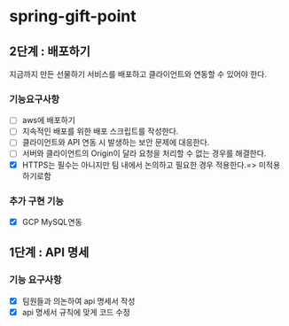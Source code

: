 # spring-gift-point

## 2단계 : 배포하기
지금까지 만든 선물하기 서비스를 배포하고 클라이언트와 연동할 수 있어야 한다.

### 기능요구사항
- [ ] aws에 배포하기
- [ ] 지속적인 배포를 위한 배포 스크립트를 작성한다.
- [ ] 클라이언트와 API 연동 시 발생하는 보안 문제에 대응한다.
- [ ] 서버와 클라이언트의 Origin이 달라 요청을 처리할 수 없는 경우를 해결한다.
- [x] HTTPS는 필수는 아니지만 팀 내에서 논의하고 필요한 경우 적용한다.=> 미적용 하기로함 

### 추가 구현 기능 
- [x] GCP MySQL연동  

## 1단계 : API 명세
### 기능 요구사항
- [x] 팀원들과 의논하여 api 명세서 작성
- [x] api 명세서 규칙에 맞게 코드 수정
